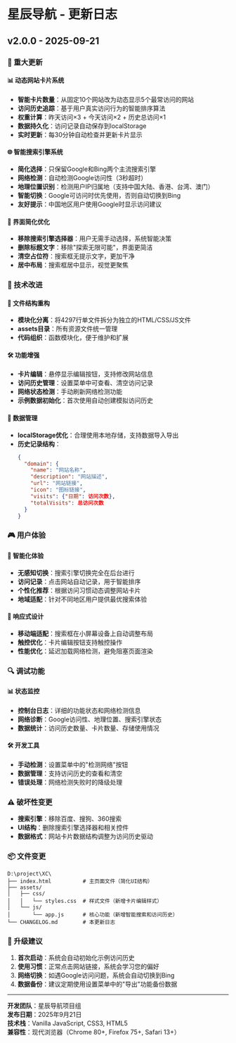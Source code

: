 # 星辰导航 - 更新日志

## v2.0.0 - 2025-09-21

### 🎯 重大更新

#### 📊 动态网站卡片系统
- **智能卡片数量**：从固定10个网站改为动态显示5个最常访问的网站
- **访问历史追踪**：基于用户真实访问行为的智能排序算法
- **权重计算**：昨天访问×3 + 今天访问×2 + 历史总访问×1
- **数据持久化**：访问记录自动保存到localStorage
- **实时更新**：每30分钟自动检查并更新卡片显示

#### 🌐 智能搜索引擎系统
- **简化选择**：只保留Google和Bing两个主流搜索引擎
- **网络检测**：自动检测Google访问性（3秒超时）
- **地理位置识别**：检测用户IP归属地（支持中国大陆、香港、台湾、澳门）
- **智能切换**：Google可访问时优先使用，否则自动切换到Bing
- **友好提示**：中国地区用户使用Google时显示访问建议

#### 🎨 界面简化优化
- **移除搜索引擎选择器**：用户无需手动选择，系统智能决策
- **删除标题文字**：移除"探索无限可能"，界面更简洁
- **清空占位符**：搜索框无提示文字，更加干净
- **居中布局**：搜索框居中显示，视觉更聚焦

### 🔧 技术改进

#### 📁 文件结构重构
- **模块化分离**：将4297行单文件拆分为独立的HTML/CSS/JS文件
- **assets目录**：所有资源文件统一管理
- **代码组织**：函数模块化，便于维护和扩展

#### 🛠️ 功能增强
- **卡片编辑**：悬停显示编辑按钮，支持修改网站信息
- **访问历史管理**：设置菜单中可查看、清空访问记录
- **网络状态检测**：手动刷新网络检测功能
- **示例数据初始化**：首次使用自动创建模拟访问历史

#### 💾 数据管理
- **localStorage优化**：合理使用本地存储，支持数据导入导出
- **历史记录结构**：
  ```json
  {
    "domain": {
      "name": "网站名称",
      "description": "网站描述", 
      "url": "网站链接",
      "icon": "图标链接",
      "visits": {"日期": 访问次数},
      "totalVisits": 总访问次数
    }
  }
  ```

### 🎮 用户体验

#### 🚀 智能化体验
- **无感知切换**：搜索引擎切换完全在后台进行
- **访问记录**：点击网站自动记录，用于智能排序
- **个性化推荐**：根据访问习惯动态调整网站卡片
- **地域适配**：针对不同地区用户提供最优搜索体验

#### 📱 响应式设计
- **移动端适配**：搜索框在小屏幕设备上自动调整布局
- **触控优化**：卡片编辑按钮支持触控操作
- **性能优化**：延迟加载网络检测，避免阻塞页面渲染

### 🔍 调试功能

#### 📊 状态监控
- **控制台日志**：详细的功能状态和网络检测信息
- **网络诊断**：Google访问性、地理位置、搜索引擎状态
- **数据统计**：访问历史数量、卡片数量、存储使用情况

#### 🛠️ 开发工具
- **手动检测**：设置菜单中的"检测网络"按钮
- **数据管理**：支持访问历史的查看和清空
- **错误处理**：网络检测失败时的降级处理

### ⚠️ 破坏性变更

- **搜索引擎**：移除百度、搜狗、360搜索
- **UI结构**：删除搜索引擎选择器和相关控件
- **数据格式**：网站卡片数据结构调整为访问历史驱动

### 📦 文件变更

```
D:\project\XC\
├── index.html          # 主页面文件（简化UI结构）
├── assets/
│   ├── css/
│   │   └── styles.css  # 样式文件（新增卡片编辑样式）
│   └── js/
│       └── app.js      # 核心功能（新增智能搜索和访问历史）
└── CHANGELOG.md        # 本更新日志
```

### 🎉 升级建议

1. **首次启动**：系统会自动初始化示例访问历史
2. **使用习惯**：正常点击网站链接，系统会学习您的偏好
3. **网络切换**：如遇Google访问问题，系统会自动切换到Bing
4. **数据备份**：建议定期使用设置菜单中的"导出"功能备份数据

---

**开发团队**：星辰导航项目组  
**发布日期**：2025年9月21日  
**技术栈**：Vanilla JavaScript, CSS3, HTML5  
**兼容性**：现代浏览器（Chrome 80+, Firefox 75+, Safari 13+）